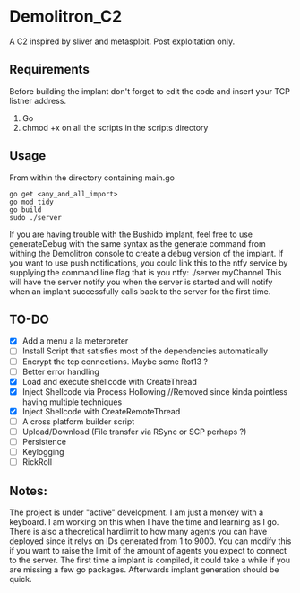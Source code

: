 
# Demolitron_C2
A C2 inspired by sliver and metasploit. Post exploitation only.
  

## Requirements
Before building the implant don't forget to edit the code and insert your TCP listner address.

 1. Go
 2. chmod +x on all the scripts in the scripts directory

## Usage
From within the directory containing main.go

    go get <any_and_all_import>
    go mod tidy
    go build
    sudo ./server
If you are having trouble with the Bushido implant, feel free to use generateDebug with the same syntax as the generate command from withing the Demolitron console to create a debug version of the implant.
If you want to use push notifications, you could link this to the ntfy service by supplying the command line flag that is you ntfy: ./server myChannel
This will have the server notify you when the server is started and will notify when an implant successfully calls back to the server for the first time.


## TO-DO

 - [x]  Add a menu a la meterpreter
 - [ ] Install Script that satisfies most of the dependencies automatically
 - [ ] Encrypt the tcp connections. Maybe some Rot13 ?
 - [ ] Better error handling
 - [x] Load and execute shellcode with CreateThread
 - [x] Inject Shellcode via Process Hollowing //Removed since kinda pointless having multiple techniques
 - [x] Inject Shellcode with CreateRemoteThread
 - [ ] A cross platform builder script
 - [ ] Upload/Download (File transfer via RSync or SCP perhaps ?)
 - [ ] Persistence
 - [ ] Keylogging
 - [ ] RickRoll

## Notes:
The project is under "active" development. I am just a monkey with a keyboard. I am working on this when I have the time and learning as I go.
There is also a theoretical hardlimit to how many agents you can have deployed since it relys on IDs generated from 1 to 9000. You can modify this if you want to raise the limit of the amount of agents you expect to connect to the server. The first time a implant is compiled, it could take a while if you are missing a few go packages. Afterwards implant generation should be quick.
